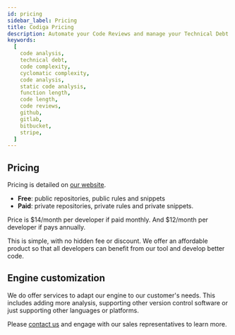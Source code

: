 ```yaml
---
id: pricing
sidebar_label: Pricing
title: Codiga Pricing
description: Automate your Code Reviews and manage your Technical Debt for all public repositories for free. Free 14 days trial.
keywords:
  [
    code analysis,
    technical debt,
    code complexity,
    cyclomatic complexity,
    code analysis,
    static code analysis,
    function length,
    code length,
    code reviews,
    github,
    gitlab,
    bitbucket,
    stripe,
  ]
---
```


## Pricing

Pricing is detailed on [our website](https://www.codiga.io/pricing/).

- **Free**: public repositories, public rules and snippets
- **Paid**: private repositories, private rules and private snippets.

Price is $14/month per developer if paid monthly. And $12/month per developer if pays annually.

This is simple, with no hidden fee or discount. We offer an affordable product
so that all developers can benefit from our tool and develop better code.

## Engine customization

We do offer services to adapt our engine to our customer's needs. This includes
adding more analysis, supporting other version control software or just
supporting other languages or platforms.

Please
[contact us](https://www.codiga.io/contact-us/) and engage with
our sales representatives to learn more.
